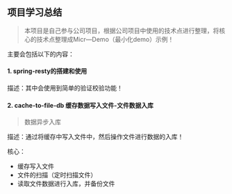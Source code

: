 ## 项目学习总结
> 本项目是自己参与公司项目，根据公司项目中使用的技术点进行整理，将核心的技术点整理成Micr—Demo（最小化demo）示例！
 
主要会包括以下的内容：
#### 1. spring-resty的搭建和使用
描述：其中会使用到简单的验证校验功能！


#### 2. cache-to-file-db 缓存数据写入文件-文件数据入库
> 数据异步入库

描述：通过将缓存中写入文件中，然后操作文件进行数据的入库！

核心：
- 缓存写入文件
- 文件的扫描（定时扫描文件）
- 读取文件数据进行入库，并备份文件


##